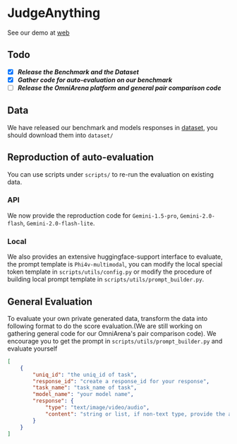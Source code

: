 # JudgeAnything
See our demo at [web](https://urrealhero.github.io/judgeanythingweb/)

## Todo
- [x] ___Release the Benchmark and the Dataset___
- [x] ___Gather code for auto-evaluation on our benchmark___
- [ ] ___Release the OmniArena platform and general pair comparison code___

## Data
We have released our benchmark and models responses in 
[dataset](https://huggingface.co/datasets/pudashi/JudgeAnything), you should download them into `dataset/`


## Reproduction of auto-evaluation
You can use scripts under `scripts/` to re-run the evaluation on existing data. 

### API
We now provide the reproduction code for `Gemini-1.5-pro`, `Gemini-2.0-flash`, `Gemini-2.0-flash-lite`.

### Local 
We also provides an extensive huggingface-support interface to evaluate, the prompt template is `Phi4v-multimodal`, you can modify the local special token template in `scripts/utils/config.py` or modify the procedure of building local prompt template in `scripts/utils/prompt_builder.py`.

## General Evaluation
To evaluate your own private generated data, transform the data into following format to do the score evaluation.(We are still working on gathering general code for our OmniArena's pair comparison code). We encourage you to get the prompt in `scripts/utils/prompt_builder.py` and evaluate yourself
```json
[
    {
        "uniq_id": "the uniq_id of task",
        "response_id": "create a response_id for your response",
        "task_name": "task_name of task",
        "model_name": "your model name",
        "response": {
            "type": "text/image/video/audio",
            "content": "string or list, if non-text type, provide the abspath here"
        }
    }
]
```
